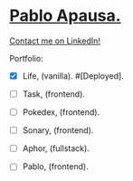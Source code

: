 # [Pablo Apausa.](https://apausa.dev)
[Contact me on LinkedIn!](https://www.linkedin.com/in/apausa/)

Portfolio: 
- [x] Life, (vanilla). #[Deployed].
- [ ] Task, (frontend).
- [ ] Pokedex, (frontend).
- [ ] Sonary, (frontend).
- [ ] Aphor, (fullstack).
- [ ] Pablo, (frontend).

